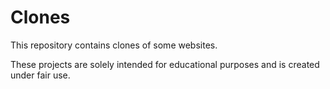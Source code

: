 # Clones
This repository contains clones of some websites.

These projects are solely intended for educational purposes and is created under fair use.